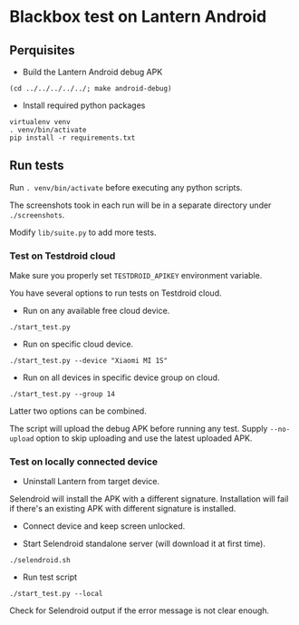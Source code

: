 # Blackbox test on Lantern Android

## Perquisites

* Build the Lantern Android debug APK

```
(cd ../../../../../; make android-debug)
```

* Install required python packages

```
virtualenv venv
. venv/bin/activate
pip install -r requirements.txt
```

## Run tests

Run `. venv/bin/activate` before executing any python scripts.

The screenshots took in each run will be in a separate directory under `./screenshots`.

Modify `lib/suite.py` to add more tests.

### Test on Testdroid cloud

Make sure you properly set `TESTDROID_APIKEY` environment variable.

You have several options to run tests on Testdroid cloud.

* Run on any available free cloud device.

```
./start_test.py
```

* Run on specific cloud device.

```
./start_test.py --device "Xiaomi MI 1S"
```

* Run on all devices in specific device group on cloud.

```
./start_test.py --group 14
```

Latter two options can be combined.

The script will upload the debug APK before running any test. Supply `--no-upload` option to skip uploading and use the latest uploaded APK.

### Test on locally connected device

* Uninstall Lantern from target device.

Selendroid will install the APK with a different signature. Installation will fail if there's an existing APK with different signature is installed.


* Connect device and keep screen unlocked.

* Start Selendroid standalone server (will download it at first time).

```
./selendroid.sh
```

* Run test script

```
./start_test.py --local
```

Check for Selendroid output if the error message is not clear enough.
